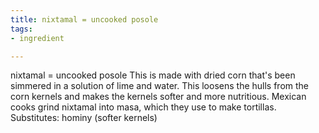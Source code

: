 ```yaml
---
title: nixtamal = uncooked posole
tags:
- ingredient

---
```

nixtamal = uncooked posole This is made with dried corn that's been simmered in a solution of lime and water. This loosens the hulls from the corn kernels and makes the kernels softer and more nutritious. Mexican cooks grind nixtamal into masa, which they use to make tortillas. Substitutes: hominy (softer kernels)
